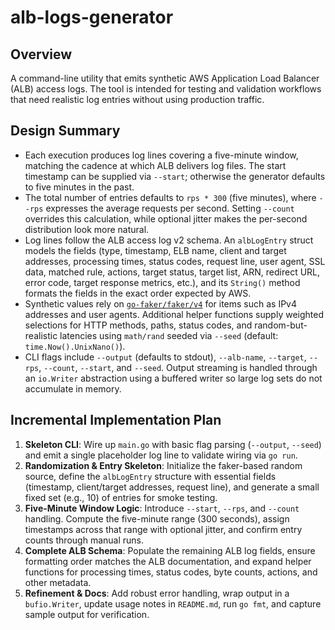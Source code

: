 # alb-logs-generator

## Overview

A command-line utility that emits synthetic AWS Application Load Balancer (ALB) access logs. The tool is intended for testing and validation workflows that need realistic log entries without using production traffic.

## Design Summary

- Each execution produces log lines covering a five-minute window, matching the cadence at which ALB delivers log files. The start timestamp can be supplied via `--start`; otherwise the generator defaults to five minutes in the past.
- The total number of entries defaults to `rps * 300` (five minutes), where `--rps` expresses the average requests per second. Setting `--count` overrides this calculation, while optional jitter makes the per-second distribution look more natural.
- Log lines follow the ALB access log v2 schema. An `albLogEntry` struct models the fields (type, timestamp, ELB name, client and target addresses, processing times, status codes, request line, user agent, SSL data, matched rule, actions, target status, target list, ARN, redirect URL, error code, target response metrics, etc.), and its `String()` method formats the fields in the exact order expected by AWS.
- Synthetic values rely on [`go-faker/faker/v4`](https://github.com/go-faker/faker) for items such as IPv4 addresses and user agents. Additional helper functions supply weighted selections for HTTP methods, paths, status codes, and random-but-realistic latencies using `math/rand` seeded via `--seed` (default: `time.Now().UnixNano()`).
- CLI flags include `--output` (defaults to stdout), `--alb-name`, `--target`, `--rps`, `--count`, `--start`, and `--seed`. Output streaming is handled through an `io.Writer` abstraction using a buffered writer so large log sets do not accumulate in memory.

## Incremental Implementation Plan

1. **Skeleton CLI**: Wire up `main.go` with basic flag parsing (`--output`, `--seed`) and emit a single placeholder log line to validate wiring via `go run`.
2. **Randomization & Entry Skeleton**: Initialize the faker-based random source, define the `albLogEntry` structure with essential fields (timestamp, client/target addresses, request line), and generate a small fixed set (e.g., 10) of entries for smoke testing.
3. **Five-Minute Window Logic**: Introduce `--start`, `--rps`, and `--count` handling. Compute the five-minute range (300 seconds), assign timestamps across that range with optional jitter, and confirm entry counts through manual runs.
4. **Complete ALB Schema**: Populate the remaining ALB log fields, ensure formatting order matches the ALB documentation, and expand helper functions for processing times, status codes, byte counts, actions, and other metadata.
5. **Refinement & Docs**: Add robust error handling, wrap output in a `bufio.Writer`, update usage notes in `README.md`, run `go fmt`, and capture sample output for verification.

